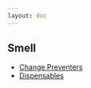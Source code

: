 ```yaml
---
layout: doc
---
```


## Smell

- [Change Preventers](change-preventers/)
- [Dispensables](dispensables/)

